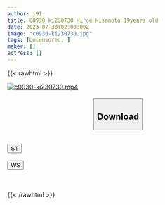 ```yaml
---
author: j91
title: C0930 ki230730 Hiroe Hisamoto 19years old
date: 2023-07-30T02:00:00Z
image: "c0930-ki230730.jpg"
tags: [Uncensored, ]
maker: []
actress: []
---
```



{{< rawhtml >}}

<div class="video" data-videoid="DMVJYdGk1PIk9zQ">
    <a href="javascript:;">
        <img src="https://my.j91.asia/posts/c0930-ki230730/c0930-ki230730.jpg" width="WIDTH" height="HEIGHT" alt="c0930-ki230730.mp4" loading="lazy">
    </a>
</div>

<script type="text/javascript" src="https://j91.asia/asset/on-demand-st.js"></script>

<br>
  <link rel="stylesheet" href="https://j91.asia/asset/bs5.css">
  
  <center>
  <button class="btn btn-primary" type="button" data-bs-toggle="collapse" data-bs-target=".multi-collapse" aria-expanded="false" aria-controls="multiCollapseExample1 multiCollapseExample2"><h2>Download</h2></button></center>
</p>
<div class="row">
  <div class="col">
    <div class="collapse multi-collapse" id="multiCollapseExample1">
      <div class="card card-body">
	      	      <br>
<div class="buttons">  
<a href="https://streamtape.to/v/DMVJYdGk1PIk9zQ"><button class="btn-hover color-3"><i class="fa fa-download"></i> ST</button></a></div>
    </div>
  </div>
</div>
  <div class="col">
    <div class="collapse multi-collapse" id="multiCollapseExample2">
      <div class="card card-body">
	      <br>
<div class="buttons">
    <a href="https://wolfstream.tv/1bndm5okj6lv.html"><button class="btn-hover color-9"><i class="fa fa-download"></i> WS</button></a></div>
<br><br>
      </div>
    </div>
  </div>
</div>

{{< /rawhtml >}}